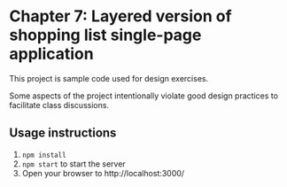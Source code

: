 # Chapter 7: Layered version of shopping list single-page application

This project is sample code used for design exercises.

Some aspects of the project intentionally violate good design practices to facilitate class discussions.

## Usage instructions

1. `npm install`
2. `npm start` to start the server
3. Open your browser to http://localhost:3000/
